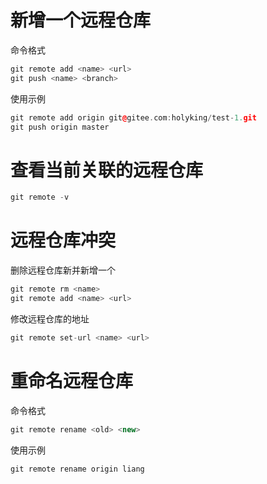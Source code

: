 # 新增一个远程仓库

命令格式
``` cpp
git remote add <name> <url>
git push <name> <branch>
```
使用示例
``` cpp
git remote add origin git@gitee.com:holyking/test-1.git
git push origin master
```
# 查看当前关联的远程仓库

``` cpp
git remote -v
```

# 远程仓库冲突
删除远程仓库新并新增一个
``` cpp
git remote rm <name>
git remote add <name> <url>
```
修改远程仓库的地址
``` cpp
git remote set-url <name> <url>
```

# 重命名远程仓库

命令格式
``` cpp
git remote rename <old> <new>
```
使用示例
``` cpp
git remote rename origin liang
```



